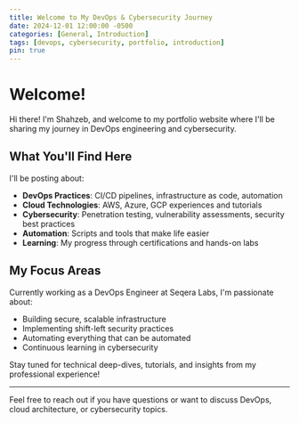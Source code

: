 ```yaml
---
title: Welcome to My DevOps & Cybersecurity Journey
date: 2024-12-01 12:00:00 -0500
categories: [General, Introduction]
tags: [devops, cybersecurity, portfolio, introduction]
pin: true
---
```


# Welcome!

Hi there! I'm Shahzeb, and welcome to my portfolio website where I'll be sharing my journey in DevOps engineering and cybersecurity.

## What You'll Find Here

I'll be posting about:

- **DevOps Practices**: CI/CD pipelines, infrastructure as code, automation
- **Cloud Technologies**: AWS, Azure, GCP experiences and tutorials
- **Cybersecurity**: Penetration testing, vulnerability assessments, security best practices
- **Automation**: Scripts and tools that make life easier
- **Learning**: My progress through certifications and hands-on labs

## My Focus Areas

Currently working as a DevOps Engineer at Seqera Labs, I'm passionate about:
- Building secure, scalable infrastructure
- Implementing shift-left security practices
- Automating everything that can be automated
- Continuous learning in cybersecurity

Stay tuned for technical deep-dives, tutorials, and insights from my professional experience!

---

Feel free to reach out if you have questions or want to discuss DevOps, cloud architecture, or cybersecurity topics.